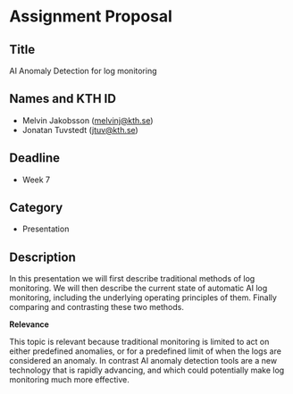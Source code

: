 # Assignment Proposal

## Title

AI Anomaly Detection for log monitoring

## Names and KTH ID

  - Melvin Jakobsson (melvinj@kth.se)
  - Jonatan Tuvstedt (jtuv@kth.se)

## Deadline

- Week 7

## Category

- Presentation

## Description

In this presentation we will first describe traditional methods of log monitoring. We will then describe the current state of automatic AI log monitoring, including the underlying operating principles of them. Finally comparing and contrasting these two methods.

**Relevance**

This topic is relevant because traditional monitoring is limited to act on either predefined anomalies, or for a predefined limit of when the logs are considered an anomaly. In contrast AI anomaly detection tools are a new technology that is rapidly advancing, and which could potentially make log monitoring much more effective.
